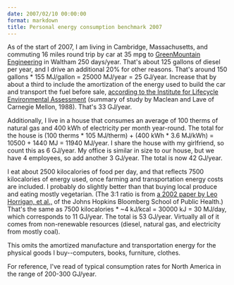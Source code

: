 ```yaml
---
date: 2007/02/10 00:00:00
format: markdown
title: Personal energy consumption benchmark 2007
---
```

As of the start of 2007, I am living in Cambridge, Massachusetts, and commuting 16 miles round trip by car at 35 mpg to <a href="http://www.greenmountainengineering.com">GreenMountain Engineering</a> in Waltham 250 days/year. That's about 125 gallons of diesel per year, and I drive an additional 20% for other reasons. That's around 150 gallons * 155 MJ/gallon = 25000 MJ/year = 25 GJ/year. Increase that by about a third to include the amortization of the energy used to build the car and transport the fuel before sale, <a href="http://www.ilea.org/lcas/macleanlave1998.html">according to the Institute for Lifecycle Environmental Assessment</a> (summary of study by Maclean and Lave of Carnegie Mellon, 1988). That's 33 GJ/year.

Additionally, I live in a house that consumes an average of 100 therms of natural gas and 400 kWh of electricity per month year-round. The total for the house is (100 therms * 105 MJ/therm) + (400 kWh * 3.6 MJ/kWh) = 10500 + 1440 MJ = 11940 MJ/year. I share the house with my girlfriend, so count this as 6 GJ/year. My office is similar in size to our house, but we have 4 employees, so add another 3 GJ/year. The total is now 42 GJ/year.

I eat about 2500 kilocalories of food per day, and that reflects 7500 kilocalories of energy used, once farming and transportation energy costs are included. I probably do slightly better than that buying local produce and eating mostly vegetarian. (The 3:1 ratio is from <a href="http://www.jhsph.edu/clf/PDF%20Files/Sustainable_Ag_Horrigan.pdf">a 2002 paper by Leo Horrigan, et al.,</a> of the Johns Hopkins Bloomberg School of Public Health.) That's the same as 7500 kilocalories * ~4 kJ/kcal  = 30000 kJ = 30 MJ/day, which corresponds to 11 GJ/year. The total is 53 GJ/year. Virtually all of it comes from non-renewable resources (diesel, natural gas, and electricity from mostly coal).

This omits the amortized manufacture and transportation energy for the physical goods I buy--computers, books, furniture, clothes.

For reference, I've read of typical consumption rates for North America in the range of 200-300 GJ/year.
